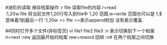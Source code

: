#进阶的读取 保存档案操作
:r file 读取file的内容 r=read	
:1,20w file 将当前文件1,20行写入到file中 1,20 范围,w=write
范围也可以是 1,$ 意味着1到最后一行
:1,20w >> file >>表示append附加 没有表示覆盖.

##同时打开多个文件(非标签页)
vi file1 file2 file3
:n 表示切换到下一个档案 n=next
:rew 返回最开始的档案 rew=rewind 回转
:n# 在两个档案之间切换

